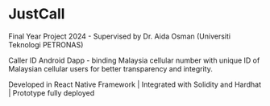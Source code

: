 # JustCall
Final Year Project 2024 - Supervised by Dr. Aida Osman (Universiti Teknologi PETRONAS)

Caller ID Android Dapp - binding Malaysia cellular number with unique ID of Malaysian cellular users for better transparency and integrity.


Developed in React Native Framework |
Integrated with Solidity and Hardhat |
Prototype fully deployed
